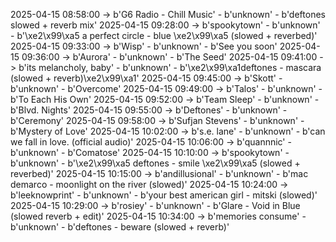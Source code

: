 2025-04-15 08:58:00 -> b'G6 Radio - Chill Music' - b'unknown' - b'deftones slowed + reverb mix'
2025-04-15 09:28:00 -> b'spookytown' - b'unknown' - b'\xe2\x99\xa5 a perfect circle - blue \xe2\x99\xa5 (slowed + reverbed)'
2025-04-15 09:33:00 -> b'Wisp' - b'unknown' - b'See you soon'
2025-04-15 09:36:00 -> b'Aurora' - b'unknown' - b'The Seed'
2025-04-15 09:41:00 -> b'its melancholy, baby' - b'unknown' - b'\xe2\x99\xa1deftones - mascara (slowed + reverb)\xe2\x99\xa1'
2025-04-15 09:45:00 -> b'Skott' - b'unknown' - b'Overcome'
2025-04-15 09:49:00 -> b'Talos' - b'unknown' - b'To Each His Own'
2025-04-15 09:52:00 -> b'Team Sleep' - b'unknown' - b'Blvd. Nights'
2025-04-15 09:55:00 -> b'Deftones' - b'unknown' - b'Ceremony'
2025-04-15 09:58:00 -> b'Sufjan Stevens' - b'unknown' - b'Mystery of Love'
2025-04-15 10:02:00 -> b's.e. lane' - b'unknown' - b'can we fall in love. (official audio)'
2025-04-15 10:06:00 -> b'quannnic' - b'unknown' - b'Comatose'
2025-04-15 10:10:00 -> b'spookytown' - b'unknown' - b'\xe2\x99\xa5 deftones - smile \xe2\x99\xa5 (slowed + reverbed)'
2025-04-15 10:15:00 -> b'andillusional' - b'unknown' - b'mac demarco - moonlight on the river (slowed)'
2025-04-15 10:24:00 -> b'leeknowprint' - b'unknown' - b'your best american girl - mitski (slowed)'
2025-04-15 10:29:00 -> b'rosiey' - b'unknown' - b'Glare - Void in Blue (slowed reverb + edit)'
2025-04-15 10:34:00 -> b'memories consume' - b'unknown' - b'deftones - beware (slowed + reverb)'
